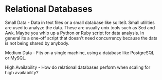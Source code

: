 # Relational Databases

Small Data - Data in text files or a small database like sqlite3. Small utilities are used to analyze
 the data. These are usually unix tools such as Sed and Awk. Maybe you whip up a Python or Ruby script for data analysis. In general its a one-off script that doesn't need concurrency because the data is not being shared by anybody. 

Medium Data - Fits on a single machine, using a database like PostgreSQL or MySQL.

High Availability - How do relational databases perform when scaling for high availability?
